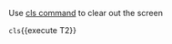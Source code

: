 Use [cls command](https://arthas.aliyun.com/en/doc/cls.html) to clear out the screen

`cls`{{execute T2}}